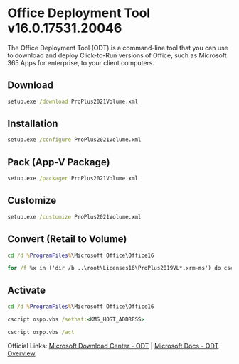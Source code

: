# Office Deployment Tool v16.0.17531.20046

The Office Deployment Tool (ODT) is a command-line tool that you can use to download and deploy Click-to-Run versions of Office, such as Microsoft 365 Apps for enterprise, to your client computers.

## Download

```cmd
setup.exe /download ProPlus2021Volume.xml
```

## Installation

```cmd
setup.exe /configure ProPlus2021Volume.xml
```

## Pack (App-V Package)

```cmd
setup.exe /packager ProPlus2021Volume.xml
```

## Customize

```cmd
setup.exe /customize ProPlus2021Volume.xml
```

## Convert (Retail to Volume)

```cmd
cd /d %ProgramFiles%\Microsoft Office\Office16
```

```cmd
for /f %x in ('dir /b ..\root\Licenses16\ProPlus2019VL*.xrm-ms') do cscript ospp.vbs /inslic:"..\root\Licenses16\%x"
```

## Activate

```cmd
cd /d %ProgramFiles%\Microsoft Office\Office16
```

```cmd
cscript ospp.vbs /sethst:<KMS_HOST_ADDRESS>
```

```cmd
cscript ospp.vbs /act
```

Official Links: [Microsoft Download Center - ODT](https://www.microsoft.com/en-us/download/details.aspx?id=49117) | [Microsoft Docs - ODT Overview](https://docs.microsoft.com/en-us/deployoffice/overview-office-deployment-tool)
